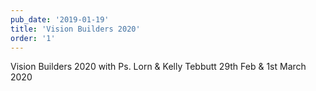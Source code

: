 ```yaml
---
pub_date: '2019-01-19'
title: 'Vision Builders 2020'
order: '1'
---
```


Vision Builders 2020 with Ps. Lorn & Kelly Tebbutt 29th Feb & 1st March 2020
